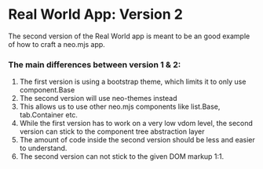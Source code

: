 # Real World App: Version 2
The second version of the Real World app is meant to be an good example of how to craft a neo.mjs app.

### The main differences between version 1 & 2:
1. The first version is using a bootstrap theme, which limits it to only use component.Base
2. The second version will use neo-themes instead
3. This allows us to use other neo.mjs components like list.Base, tab.Container etc.
4. While the first version has to work on a very low vdom level,
the second version can stick to the component tree abstraction layer
5. The amount of code inside the second version should be less and easier to understand.
6. The second version can not stick to the given DOM markup 1:1.
